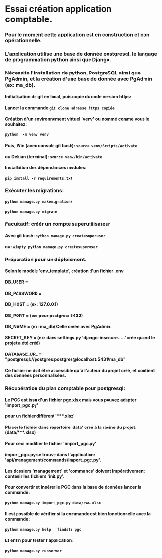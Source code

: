# Essai création application comptable.
### Pour le moment cette application est en construction et non opérationnelle.

### L'application utilise une base de donnée postgresql, le langage de programmation python ainsi que Django.
### Nécessite l'installation de python, PostgreSQL ainsi que PgAdmin, et la création d'une base de donnée avec PgAdmin (ex: ma_db).

#### Initialisation de git en local, puis copie du code version https:
#### Lancer la commande ``git clone adresse https copiée``
#### Création d'un environnement virtuel 'venv' ou nommé comme vous le souhaitez:
#### ``python  -m venv venv``
#### Puis, Win (avec console git bash): ``source venv/Scripts/activate``
####       ou Debian (terminal):   ``source venv/bin/activate``
#### Installation des dépendances modules:
#### ``pip install -r requirements.txt``
### Exécuter les migrations:
#### ``python manage.py makemigrations``
#### ``python manage.py migrate``


### Facultatif: créér un compte superutilisateur
#### Avec git bash: ``python manage.py createsuperuser``
#### ou:            ``winpty python manage.py createsuperuser``

### Préparation pour un déploiement.
#### Selon le modèle 'env_template', création d'un fichier .env
#### DB_USER = 
#### DB_PASSWORD = 
#### DB_HOST = (ex: 127.0.0.1)
#### DB_PORT =  (ex: pour postgres: 5432)
#### DB_NAME = (ex: ma_db) Celle créée avec PgAdmin.
#### SECRET_KEY = (ex: dans settings.py 'django-insecure.....' crée quand le projet a été créé)
#### DATABASE_URL = "postgresql://postgres:postgres@localhost:5431/ma_db"
#### Ce fichier ne doit être accessible qu'à l'auteur du projet créé, et contient des données personnalisées.

### Récupération du plan comptable pour postgresql:
#### Le PGC est issu d'un fichier pgc.xlsx mais vous pouvez adapter 'import_pgc.py'
#### pour un fichier différent '***.xlsx'
#### Placer le fichier dans repertoire 'data' créé à la racine du projet.(data/***.xlsx)
#### Pour ceci modifier le fichier 'import_pgc.py'
#### import_pgc.py se trouve dans l'application: 'api/management/commands/import_pgc.py'.
#### Les dossiers 'management' et 'commands' doivent impérativement contenir les fichiers '__init__.py'.
#### Pour convertir et insérer le PGC dans la base de données lancer la commande:
#### ``python manage.py import_pgc.py data/PGC.xlsx``
#### Il est possible de vérifier si la commande est bien fonctionnelle avec la commande:
#### ``python manage.py help | findstr pgc``

#### Et enfin pour tester l'application:
#### ``python manage.py runserver``


            
